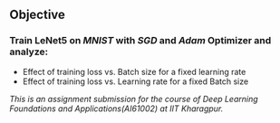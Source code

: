 ## Objective
### Train LeNet5 on *MNIST* with *SGD* and *Adam* Optimizer and analyze:
  * Effect of training loss vs. Batch size for a fixed learning rate
  * Effect of training loss vs. Learning rate for a fixed Batch size
 
 *This is an assignment submission for the course of Deep Learning Foundations and Applications(AI61002) at IIT Kharagpur.*

